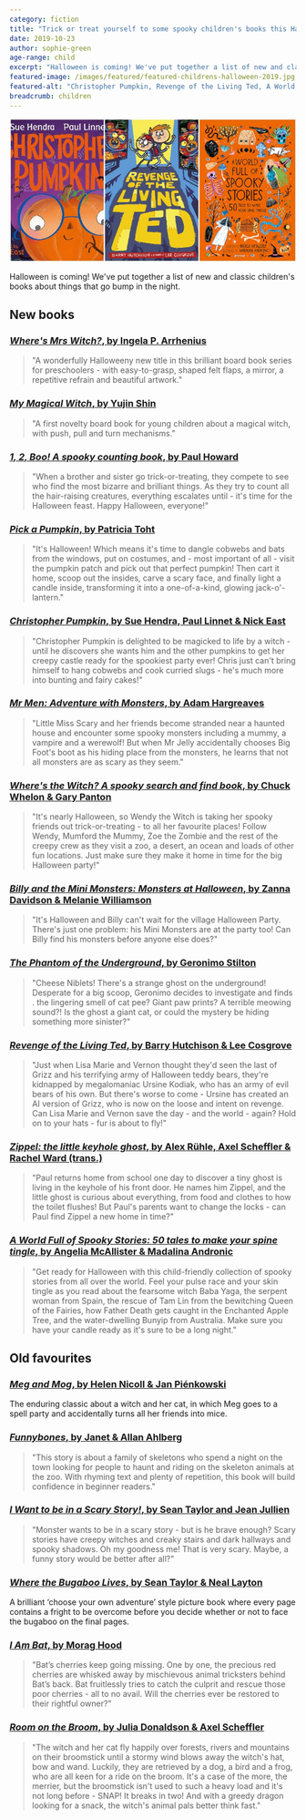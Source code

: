 ```yaml
---
category: fiction
title: "Trick or treat yourself to some spooky children's books this Halloween"
date: 2019-10-23
author: sophie-green
age-range: child
excerpt: "Halloween is coming! We've put together a list of new and classic children's books about things that go bump in the night."
featured-image: /images/featured/featured-childrens-halloween-2019.jpg
featured-alt: "Christopher Pumpkin, Revenge of the Living Ted, A World Full of Spooky Stories"
breadcrumb: children
---
```


![Christopher Pumpkin, Revenge of the Living Ted, A World Full of Spooky Stories](/images/featured/featured-childrens-halloween-2019.jpg)

Halloween is coming! We've put together a list of new and classic children's books about things that go bump in the night.

## New books

### [<cite>Where's Mrs Witch?</cite>, by Ingela P. Arrhenius](https://suffolk.spydus.co.uk/cgi-bin/spydus.exe/ENQ/OPAC/BIBENQ?BRN=2620666)

> "A wonderfully Halloweeny new title in this brilliant board book series for preschoolers - with easy-to-grasp, shaped felt flaps, a mirror, a repetitive refrain and beautiful artwork."

### [<cite>My Magical Witch</cite>, by Yujin Shin](https://suffolk.spydus.co.uk/cgi-bin/spydus.exe/ENQ/OPAC/BIBENQ?BRN=2615392)

> "A first novelty board book for young children about a magical witch, with push, pull and turn mechanisms."

### [<cite>1, 2, Boo! A spooky counting book</cite>, by Paul Howard](https://suffolk.spydus.co.uk/cgi-bin/spydus.exe/ENQ/OPAC/BIBENQ?BRN=2621531)

> "When a brother and sister go trick-or-treating, they compete to see who find the most bizarre and brilliant things. As they try to count all the hair-raising creatures, everything escalates until - it's time for the Halloween feast. Happy Halloween, everyone!"

### [<cite>Pick a Pumpkin</cite>, by Patricia Toht](https://suffolk.spydus.co.uk/cgi-bin/spydus.exe/ENQ/OPAC/BIBENQ?BRN=2610261)

> "It's Halloween! Which means it's time to dangle cobwebs and bats from the windows, put on costumes, and - most important of all - visit the pumpkin patch and pick out that perfect pumpkin! Then cart it home, scoop out the insides, carve a scary face, and finally light a candle inside, transforming it into a one-of-a-kind, glowing jack-o'-lantern."

### [<cite>Christopher Pumpkin</cite>, by Sue Hendra, Paul Linnet & Nick East](https://suffolk.spydus.co.uk/cgi-bin/spydus.exe/ENQ/OPAC/BIBENQ?BRN=2622013)

> "Christopher Pumpkin is delighted to be magicked to life by a witch - until he discovers she wants him and the other pumpkins to get her creepy castle ready for the spookiest party ever! Chris just can't bring himself to hang cobwebs and cook curried slugs - he's much more into bunting and fairy cakes!"

### [<cite>Mr Men: Adventure with Monsters</cite>, by Adam Hargreaves](https://suffolk.spydus.co.uk/cgi-bin/spydus.exe/ENQ/OPAC/BIBENQ?BRN=2622438)

> "Little Miss Scary and her friends become stranded near a haunted house and encounter some spooky monsters including a mummy, a vampire and a werewolf! But when Mr Jelly accidentally chooses Big Foot's boot as his hiding place from the monsters, he learns that not all monsters are as scary as they seem."

### [<cite>Where's the Witch? A spooky search and find book</cite>, by Chuck Whelon & Gary Panton](https://suffolk.spydus.co.uk/cgi-bin/spydus.exe/ENQ/OPAC/BIBENQ?BRN=2641013)

> "It's nearly Halloween, so Wendy the Witch is taking her spooky friends out trick-or-treating - to all her favourite places! Follow Wendy, Mumford the Mummy, Zoe the Zombie and the rest of the creepy crew as they visit a zoo, a desert, an ocean and loads of other fun locations. Just make sure they make it home in time for the big Halloween party!"

### [<cite>Billy and the Mini Monsters: Monsters at Halloween</cite>, by Zanna Davidson & Melanie Williamson](https://suffolk.spydus.co.uk/cgi-bin/spydus.exe/ENQ/OPAC/BIBENQ?BRN=2609564)

> "It's Halloween and Billy can't wait for the village Halloween Party. There's just one problem: his Mini Monsters are at the party too! Can Billy find his monsters before anyone else does?"

### [<cite>The Phantom of the Underground</cite>, by Geronimo Stilton](https://suffolk.spydus.co.uk/cgi-bin/spydus.exe/ENQ/OPAC/BIBENQ?BRN=2666709)

> "Cheese Niblets! There's a strange ghost on the underground! Desperate for a big scoop, Geronimo decides to investigate and finds . the lingering smell of cat pee? Giant paw prints? A terrible meowing sound?! Is the ghost a giant cat, or could the mystery be hiding something more sinister?"

### [<cite>Revenge of the Living Ted</cite>, by Barry Hutchison & Lee Cosgrove](https://suffolk.spydus.co.uk/cgi-bin/spydus.exe/ENQ/OPAC/BIBENQ?BRN=2535238)

> "Just when Lisa Marie and Vernon thought they'd seen the last of Grizz and his terrifying army of Halloween teddy bears, they're kidnapped by megalomaniac Ursine Kodiak, who has an army of evil bears of his own. But there's worse to come - Ursine has created an AI version of Grizz, who is now on the loose and intent on revenge. Can Lisa Marie and Vernon save the day - and the world - again? Hold on to your hats - fur is about to fly!"

### [<cite>Zippel: the little keyhole ghost</cite>, by Alex Rühle, Axel Scheffler & Rachel Ward (trans.)](https://suffolk.spydus.co.uk/cgi-bin/spydus.exe/ENQ/OPAC/BIBENQ?BRN=2638136)

> "Paul returns home from school one day to discover a tiny ghost is living in the keyhole of his front door. He names him Zippel, and the little ghost is curious about everything, from food and clothes to how the toilet flushes! But Paul's parents want to change the locks - can Paul find Zippel a new home in time?"

### [<cite>A World Full of Spooky Stories: 50 tales to make your spine tingle</cite>, by Angelia McAllister & Madalina Andronic](https://suffolk.spydus.co.uk/cgi-bin/spydus.exe/ENQ/OPAC/BIBENQ?BRN=2615584)

> "Get ready for Halloween with this child-friendly collection of spooky stories from all over the world. Feel your pulse race and your skin tingle as you read about the fearsome witch Baba Yaga, the serpent woman from Spain, the rescue of Tam Lin from the bewitching Queen of the Fairies, how Father Death gets caught in the Enchanted Apple Tree, and the water-dwelling Bunyip from Australia. Make sure you have your candle ready as it's sure to be a long night."

## Old favourites

### [<cite>Meg and Mog</cite>, by Helen Nicoll & Jan Piénkowski](https://suffolk.spydus.co.uk/cgi-bin/spydus.exe/ENQ/OPAC/BIBENQ?BRN=175571)

The enduring classic about a witch and her cat, in which Meg goes to a spell party and accidentally turns all her friends into mice.

### [<cite>Funnybones</cite>, by Janet & Allan Ahlberg](https://suffolk.spydus.co.uk/cgi-bin/spydus.exe/ENQ/OPAC/BIBENQ?BRN=29862)

> "This story is about a family of skeletons who spend a night on the town looking for people to haunt and riding on the skeleton animals at the zoo. With rhyming text and plenty of repetition, this book will build confidence in beginner readers."

### [<cite>I Want to be in a Scary Story!</cite>, by Sean Taylor and Jean Jullien](https://suffolk.spydus.co.uk/cgi-bin/spydus.exe/ENQ/OPAC/BIBENQ?BRN=2423717)

> "Monster wants to be in a scary story - but is he brave enough? Scary stories have creepy witches and creaky stairs and dark hallways and spooky shadows. Oh my goodness me! That is very scary. Maybe, a funny story would be better after all?"

### [<cite>Where the Bugaboo Lives</cite>, by Sean Taylor & Neal Layton](https://suffolk.spydus.co.uk/cgi-bin/spydus.exe/ENQ/OPAC/BIBENQ?BRN=2003928)

A brilliant ‘choose your own adventure’ style picture book where every page contains a fright to be overcome before you decide whether or not to face the bugaboo on the final pages.

### [<cite>I Am Bat</cite>, by Morag Hood](https://suffolk.spydus.co.uk/cgi-bin/spydus.exe/ENQ/OPAC/BIBENQ?BRN=2427190)

> "Bat’s cherries keep going missing. One by one, the precious red cherries are whisked away by mischievous animal tricksters behind Bat’s back. Bat fruitlessly tries to catch the culprit and rescue those poor cherries - all to no avail. Will the cherries ever be restored to their rightful owner?"

### [<cite>Room on the Broom</cite>, by Julia Donaldson & Axel Scheffler](https://suffolk.spydus.co.uk/cgi-bin/spydus.exe/ENQ/OPAC/BIBENQ?BRN=1939892)

> "The witch and her cat fly happily over forests, rivers and mountains on their broomstick until a stormy wind blows away the witch's hat, bow and wand. Luckily, they are retrieved by a dog, a bird and a frog, who are all keen for a ride on the broom. It's a case of the more, the merrier, but the broomstick isn't used to such a heavy load and it's not long before - SNAP! It breaks in two! And with a greedy dragon looking for a snack, the witch's animal pals better think fast."
